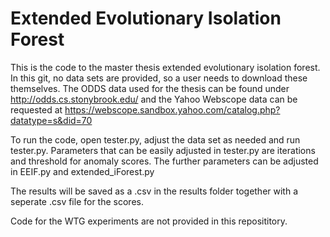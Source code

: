 # Extended Evolutionary Isolation Forest

 This is the code to the master thesis extended evolutionary isolation forest.
 In this git, no data sets are provided, so a user needs to download these themselves. The ODDS data used for the thesis can be found under http://odds.cs.stonybrook.edu/ and the 
 Yahoo Webscope data can be requested at https://webscope.sandbox.yahoo.com/catalog.php?datatype=s&did=70

 To run the code, open tester.py, adjust the data set as needed and run tester.py.
 Parameters that can be easily adjusted in tester.py are iterations and threshold for anomaly scores.
 The further parameters can be adjusted in EEIF.py and extended_iForest.py
 
 The results will be saved as a .csv in the results folder together with a seperate .csv file for the scores.

 Code for the WTG experiments are not provided in this reposititory.

